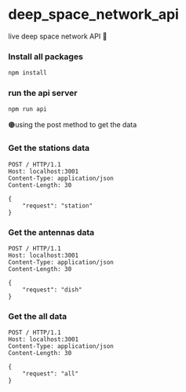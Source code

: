 # deep_space_network_api
live deep space network API 📡

<h3>Install all packages</h3>

```cmd
npm install
```

<h3>run the api server</h3>

```cmd
npm run api
```

<p>🟠using the post method to get the data</p>

<h3>Get the stations data</h3>

```http
POST / HTTP/1.1
Host: localhost:3001
Content-Type: application/json
Content-Length: 30

{
    "request": "station"
}
```

<h3>Get the antennas data</h3>

```http
POST / HTTP/1.1
Host: localhost:3001
Content-Type: application/json
Content-Length: 30

{
    "request": "dish"
}
```

<h3>Get the all data</h3>

```http
POST / HTTP/1.1
Host: localhost:3001
Content-Type: application/json
Content-Length: 30

{
    "request": "all"
}
```
